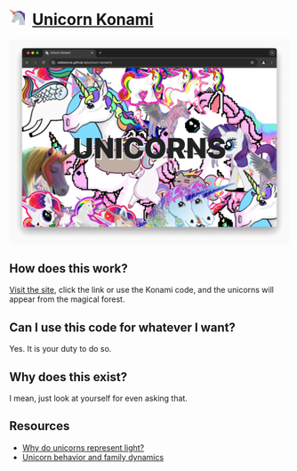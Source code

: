 # [<img src="icon.svg" width="28px" />](https://edelstone.github.io/unicorn-konami/) &nbsp;[Unicorn Konami](https://edelstone.github.io/unicorn-konami/)

[![Unicorns in browser](images/browser.png 'Click for unicorns!')](https://edelstone.github.io/unicorn-konami/)

## How does this work?

[Visit the site](https://edelstone.github.io/unicorn-konami/), click the link or use the Konami code, and the unicorns will appear from the magical forest.

## Can I use this code for whatever I want?

Yes. It is your duty to do so.

## Why does this exist?

I mean, just look at yourself for even asking that.

## Resources

- [Why do unicorns represent light?](https://www.youtube.com/watch?v=Q1Ark0BUu6o)
- [Unicorn behavior and family dynamics](https://www.youtube.com/watch?v=Z1aX1i79rY8)